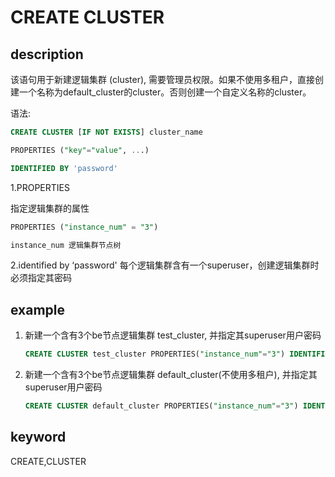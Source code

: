 # CREATE CLUSTER

## description

该语句用于新建逻辑集群 (cluster), 需要管理员权限。如果不使用多租户，直接创建一个名称为default_cluster的cluster。否则创建一个自定义名称的cluster。

语法:

```sql
CREATE CLUSTER [IF NOT EXISTS] cluster_name

PROPERTIES ("key"="value", ...)

IDENTIFIED BY 'password'
```

1.PROPERTIES

指定逻辑集群的属性

```sql
PROPERTIES ("instance_num" = "3")

instance_num 逻辑集群节点树
```

2.identified by ‘password' 每个逻辑集群含有一个superuser，创建逻辑集群时必须指定其密码

## example

1. 新建一个含有3个be节点逻辑集群 test_cluster, 并指定其superuser用户密码

    ```sql
    CREATE CLUSTER test_cluster PROPERTIES("instance_num"="3") IDENTIFIED BY 'test';
    ```

2. 新建一个含有3个be节点逻辑集群 default_cluster(不使用多租户), 并指定其superuser用户密码

    ```sql
    CREATE CLUSTER default_cluster PROPERTIES("instance_num"="3") IDENTIFIED BY 'test';
    ```

## keyword

CREATE,CLUSTER
